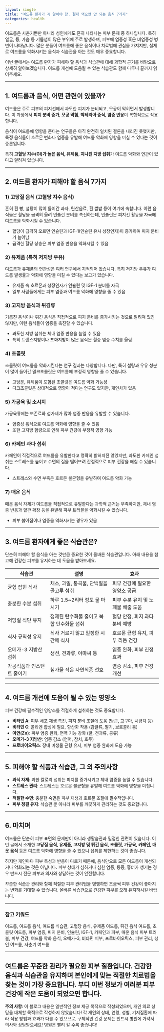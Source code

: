 ```yaml
---
layout: single
title: "여드름 환자가 꼭 알아야 할, 절대 먹으면 안 되는 음식 7가지"
categories: health
---
```

여드름은 사춘기뿐만 아니라 성인에게도 흔히 나타나는 피부 문제 중 하나입니다. 특히 얼굴, 등, 가슴 등 기름샘이 많은 부위에 주로 발생하며, 피부에 염증성 혹은 비염증성 병변이 나타납니다. 많은 분들이 여드름에 좋은 음식이나 치료법에 관심을 가지지만, 실제로 여드름을 악화시키는 음식과 식습관을 아는 것도 매우 중요합니다.

이번 글에서는 여드름 환자가 피해야 할 음식과 식습관에 대해 과학적 근거를 바탕으로 상세히 알아보겠습니다. 여드름 개선에 도움될 수 있는 식습관도 함께 다루니 끝까지 읽어주세요.

---

## 1. 여드름과 음식, 어떤 관련이 있을까?

여드름은 주로 피부의 피지선에서 과도한 피지가 분비되고, 모공이 막히면서 발생합니다. 이 과정에서 **피지 분비 증가, 모공 막힘, 박테리아 증식, 염증 반응**이 복합적으로 작용합니다. 

음식이 여드름에 영향을 준다는 연구들은 아직 완전히 일치된 결론을 내리진 못했지만, 특정 음식들이 호르몬 변화나 염증을 유발해 여드름 악화에 영향을 미칠 수 있다는 것이 중론입니다.

특히 **고혈당 지수(GI)가 높은 음식, 유제품, 지나친 지방 섭취**가 여드름 악화와 연관이 있다고 알려져 있습니다. 

---

## 2. 여드름 환자가 피해야 할 음식 7가지

### 1) 고당질 음식 (고혈당 지수 음식)

흔히 흰 빵, 설탕이 많이 들어간 과자, 탄산음료, 흰 쌀밥 등이 여기에 속합니다. 이런 음식들은 혈당을 급격히 올려 인슐린 분비를 촉진하는데, 인슐린은 피지선 활동을 자극해 여드름을 악화시킬 수 있습니다.

- 혈당이 급격히 오르면 인슐린과 IGF-1(인슐린 유사 성장인자)이 증가하여 피지 분비가 늘어남
- 급격한 혈당 상승은 피부 염증 반응을 악화시킬 수 있음

### 2) 유제품 (특히 저지방 우유)

여드름과 유제품의 연관성은 여러 연구에서 지적되어 왔습니다. 특히 저지방 우유가 여드름 발생률과 악화에 영향을 미칠 수 있다는 보고가 있습니다.

- 유제품 속 호르몬과 성장인자가 인슐린 및 IGF-1 분비를 자극
- 일부 사람들에게는 피부 염증과 여드름 악화에 영향을 줄 수 있음

### 3) 고지방 음식과 튀김류

기름진 음식이나 튀긴 음식은 직접적으로 피지 분비를 증가시키는 것으로 알려져 있진 않지만, 이런 음식들이 염증을 촉진할 수 있습니다.

- 과도한 지방 섭취는 체내 염증 반응을 높일 수 있음
- 특히 트랜스지방이나 포화지방이 많은 음식은 혈중 염증 수치를 올림

### 4) 초콜릿

초콜릿이 여드름을 악화시킨다는 연구 결과는 다양합니다. 다만, 특히 설탕과 우유 성분이 많이 들어간 밀크초콜릿은 여드름에 부정적 영향을 줄 수 있습니다.

- 고당분, 유제품이 포함된 초콜릿은 여드름 악화 가능성
- 다크초콜릿은 상대적으로 영향이 적다는 연구도 있지만, 개인차가 있음

### 5) 가공육 및 소시지

가공육류에는 보존료와 첨가제가 많아 염증 반응을 유발할 수 있습니다.

- 염증성 음식으로 여드름 악화에 영향을 줄 수 있음
- 또한 고지방 함량으로 인해 피부 건강에 부정적 영향 가능

### 6) 카페인 과다 섭취

카페인이 직접적으로 여드름을 유발한다고 명확히 밝혀지진 않았지만, 과도한 카페인 섭취는 스트레스를 높이고 수면의 질을 떨어뜨려 간접적으로 피부 건강을 해칠 수 있습니다.

- 스트레스와 수면 부족은 호르몬 불균형을 유발하여 여드름 악화 가능

### 7) 매운 음식

매운 음식 자체가 여드름을 직접적으로 유발한다는 과학적 근거는 부족하지만, 체내 염증 반응과 혈관 확장 등을 유발해 피부 트러블을 악화시킬 수 있습니다.

- 피부 붉어짐이나 염증을 악화시키는 경우가 있음

---

## 3. 여드름 환자에게 좋은 식습관은?

단순히 피해야 할 음식을 아는 것만큼 중요한 것이 올바른 식습관입니다. 아래 내용을 참고해 건강한 피부를 유지하는 데 도움을 받아보세요.

| 식습관 | 설명 | 효과 |
|-------|-------|-------|
| 균형 잡힌 식사 | 채소, 과일, 통곡물, 단백질을 골고루 섭취 | 피부 건강에 필요한 영양소 공급 |
| 충분한 수분 섭취 | 하루 1.5~2리터 정도 물 마시기 | 피부 수분 유지 및 노폐물 배출 도움 |
| 저당질 식단 유지 | 정제된 탄수화물 줄이고 복합 탄수화물 섭취 | 혈당 안정, 피지 과다 분비 예방 |
| 식사 규칙성 유지 | 식사 거르지 않고 일정한 시간에 식사 | 호르몬 균형 유지, 피부 리듬 건강 |
| 오메가-3 지방산 섭취 | 생선, 견과류, 아마씨 등 | 염증 완화, 피부 진정 효과 |
| 가공식품과 인스턴트 줄이기 | 첨가물 적은 자연식품 선호 | 염증 감소, 피부 건강 개선 |

---

## 4. 여드름 개선에 도움이 될 수 있는 영양소

피부 건강에 필수적인 영양소를 적절하게 섭취하는 것도 중요합니다.

- **비타민 A**: 피부 세포 재생 촉진, 피지 분비 조절에 도움 (당근, 고구마, 시금치 등)
- **비타민 C**: 콜라겐 합성에 필요, 항산화 작용 (감귤류, 딸기, 브로콜리 등)
- **아연(Zn)**: 피부 염증 완화, 면역 기능 강화 (굴, 견과류, 콩류)
- **오메가-3 지방산**: 염증 감소 (연어, 참치, 호두)
- **프로바이오틱스**: 장내 미생물 균형 유지, 피부 염증 완화에 도움 가능

---

## 5. 피해야 할 식품과 식습관, 그 외 주의사항

- **과식 자제**: 과한 칼로리 섭취는 피지를 증가시키고 체내 염증을 높일 수 있습니다.
- **스트레스 관리**: 스트레스는 호르몬 불균형을 유발해 여드름 악화에 영향을 미칩니다.
- **적절한 수면**: 충분한 숙면은 피부 재생과 호르몬 조절에 필수적입니다.
- **피부 청결 유지**: 식습관 뿐 아니라 피부를 깨끗하게 관리하는 것도 중요합니다.

---

## 6. 마치며

여드름은 단순히 피부 표면의 문제만이 아니라 생활습관과 밀접한 관련이 있습니다. 이번 글에서 소개한 **고당질 음식, 유제품, 고지방 및 튀긴 음식, 초콜릿, 가공육, 카페인, 매운 음식** 등은 여드름 악화에 영향을 줄 수 있으니 섭취를 제한하는 것이 좋습니다.

하지만 개인마다 피부 특성과 반응이 다르기 때문에, 음식만으로 모든 여드름이 개선되거나 악화되는 것은 아닙니다. 피부 상태가 심하거나 심한 염증, 통증, 흉터가 생기는 경우 반드시 전문 피부과 의사와 상담하는 것이 안전합니다.

꾸준한 식습관 관리와 함께 적절한 피부 관리법을 병행하면 조금씩 피부 건강이 좋아지는 변화를 기대할 수 있습니다. 올바른 식습관으로 건강한 피부를 오래 유지하시길 바랍니다.

---

### 참고 키워드

여드름, 여드름 음식, 여드름 식습관, 고혈당 음식, 유제품 여드름, 튀긴 음식 여드름, 초콜릿 여드름, 피부 염증, 피지 분비, 인슐린, IGF-1, 카페인과 피부, 매운 음식 피부 트러블, 피부 건강, 여드름 악화 음식, 오메가-3, 비타민 피부, 프로바이오틱스, 피부 관리, 성인 여드름, 사춘기 여드름

---

여드름은 꾸준한 관리가 필요한 피부 질환입니다. 건강한 음식과 식습관을 유지하며 본인에게 맞는 적절한 치료법을 찾는 것이 가장 중요합니다. 부디 이번 정보가 여러분 피부 건강에 작은 도움이 되었으면 합니다.
---

**주의 사항**: 이 블로그 내용은 일반적인 정보 제공 목적으로 작성되었으며, 개인 의료 상담을 대체할 목적으로 작성하지 않았습니다! 각 개인의 상태, 연령, 성별, 기저질환에 따라 적용 방법과 효과가 다를 수 있으므로, 구체적인 건강 문제는 반드시 병원에 가셔서 의사와 상담받으세요! 병원은 빨리 갈 수록 좋습니다!
